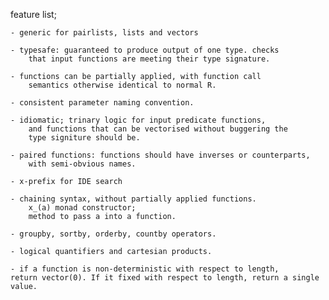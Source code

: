 
feature list;
	
	- generic for pairlists, lists and vectors
	
	- typesafe: guaranteed to produce output of one type. checks
		that input functions are meeting their type signature.
	
	- functions can be partially applied, with function call 
		semantics otherwise identical to normal R.
	
	- consistent parameter naming convention.
	
	- idiomatic; trinary logic for input predicate functions,
		and functions that can be vectorised without buggering the 
		type signiture should be.

	- paired functions: functions should have inverses or counterparts,
		with semi-obvious names.

	- x-prefix for IDE search

	- chaining syntax, without partially applied functions.
		x_(a) monad constructor;
		method to pass a into a function.

	- groupby, sortby, orderby, countby operators.

	- logical quantifiers and cartesian products.

	- if a function is non-deterministic with respect to length,
	return vector(0). If it fixed with respect to length, return a single value.